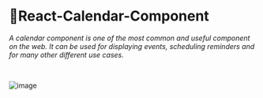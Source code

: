 # 📅React-Calendar-Component

*A calendar component is one of the most common and useful component on the web. It can be used for displaying events, scheduling reminders and for many other different use cases.*

<br>

![image](https://user-images.githubusercontent.com/97666287/231492488-2288ec7c-3079-4381-a2d4-5dc3c7de965e.png)
